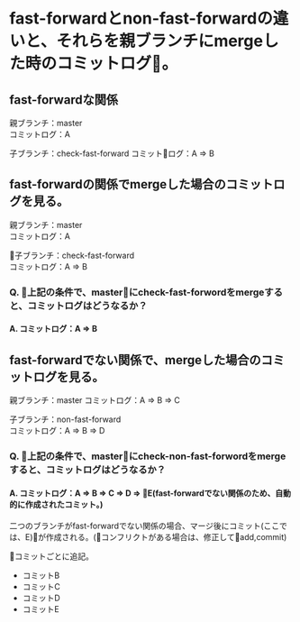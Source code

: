 # fast-forwardとnon-fast-forwardの違いと、それらを親ブランチにmergeした時のコミットログ。

## fast-forwardな関係
親ブランチ：master  
コミットログ：A

子ブランチ：check-fast-forward
コミットログ：A => B

## fast-forwardの関係でmergeした場合のコミットログを見る。
親ブランチ：master  
コミットログ：A

子ブランチ：check-fast-forward  
コミットログ：A => B

### Q. 上記の条件で、masterにcheck-fast-forwordをmergeすると、コミットログはどうなるか？  
#### A. コミットログ：A => B  

## fast-forwardでない関係で、mergeした場合のコミットログを見る。
親ブランチ：master
コミットログ：A => B => C

子ブランチ：non-fast-forward  
コミットログ：A => B => D

### Q. 上記の条件で、masterにcheck-non-fast-forwordをmergeすると、コミットログはどうなるか？  
#### A. コミットログ：A => B => C => D => **E**(fast-forwardでない関係のため、自動的に作成されたコミット。)
二つのブランチがfast-forwardでない関係の場合、マージ後にコミット(ここでは、E)が作成される。(コンフリクトがある場合は、修正してadd,commit)

コミットごとに追記。
- コミットB
- コミットC
- コミットD
- コミットE